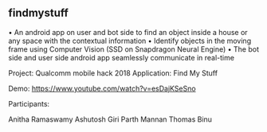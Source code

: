 ## findmystuff

•	An android app on user and bot side to find an object inside a house or any space with the contextual information
•	Identify objects in the moving frame using Computer Vision (SSD on Snapdragon Neural Engine)
•	The bot side and user side android app seamlessly communicate in real-time

Project: Qualcomm mobile hack 2018
Application: Find My Stuff

Demo: https://www.youtube.com/watch?v=esDajKSeSno

Participants:

Anitha Ramaswamy
Ashutosh Giri
Parth Mannan
Thomas Binu
